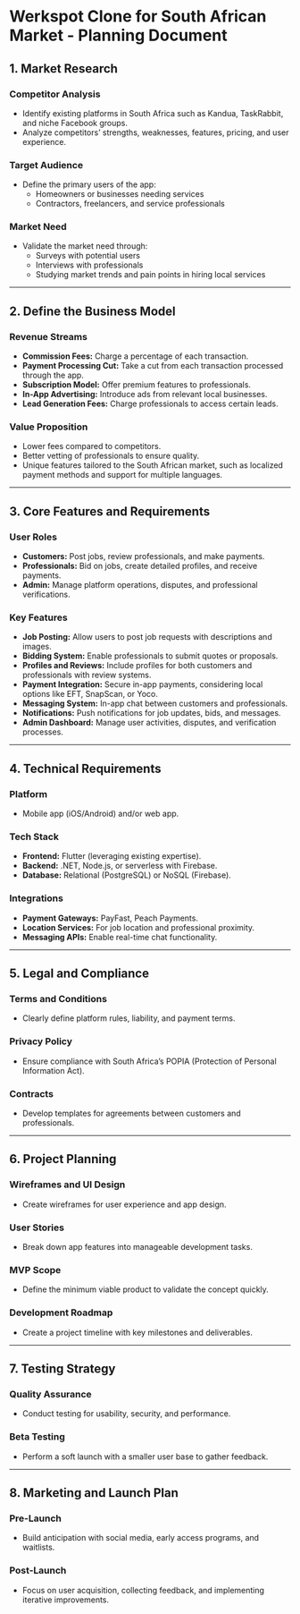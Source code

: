 # Werkspot Clone for South African Market - Planning Document

## 1. Market Research

### Competitor Analysis
- Identify existing platforms in South Africa such as Kandua, TaskRabbit, and niche Facebook groups.
- Analyze competitors’ strengths, weaknesses, features, pricing, and user experience.

### Target Audience
- Define the primary users of the app:
  - Homeowners or businesses needing services
  - Contractors, freelancers, and service professionals

### Market Need
- Validate the market need through:
  - Surveys with potential users
  - Interviews with professionals
  - Studying market trends and pain points in hiring local services

---

## 2. Define the Business Model

### Revenue Streams
- **Commission Fees:** Charge a percentage of each transaction.
- **Payment Processing Cut:** Take a cut from each transaction processed through the app.
- **Subscription Model:** Offer premium features to professionals.
- **In-App Advertising:** Introduce ads from relevant local businesses.
- **Lead Generation Fees:** Charge professionals to access certain leads.

### Value Proposition
- Lower fees compared to competitors.
- Better vetting of professionals to ensure quality.
- Unique features tailored to the South African market, such as localized payment methods and support for multiple languages.

---

## 3. Core Features and Requirements

### User Roles
- **Customers:** Post jobs, review professionals, and make payments.
- **Professionals:** Bid on jobs, create detailed profiles, and receive payments.
- **Admin:** Manage platform operations, disputes, and professional verifications.

### Key Features
- **Job Posting:** Allow users to post job requests with descriptions and images.
- **Bidding System:** Enable professionals to submit quotes or proposals.
- **Profiles and Reviews:** Include profiles for both customers and professionals with review systems.
- **Payment Integration:** Secure in-app payments, considering local options like EFT, SnapScan, or Yoco.
- **Messaging System:** In-app chat between customers and professionals.
- **Notifications:** Push notifications for job updates, bids, and messages.
- **Admin Dashboard:** Manage user activities, disputes, and verification processes.

---

## 4. Technical Requirements

### Platform
- Mobile app (iOS/Android) and/or web app.

### Tech Stack
- **Frontend:** Flutter (leveraging existing expertise).
- **Backend:** .NET, Node.js, or serverless with Firebase.
- **Database:** Relational (PostgreSQL) or NoSQL (Firebase).

### Integrations
- **Payment Gateways:** PayFast, Peach Payments.
- **Location Services:** For job location and professional proximity.
- **Messaging APIs:** Enable real-time chat functionality.

---

## 5. Legal and Compliance

### Terms and Conditions
- Clearly define platform rules, liability, and payment terms.

### Privacy Policy
- Ensure compliance with South Africa’s POPIA (Protection of Personal Information Act).

### Contracts
- Develop templates for agreements between customers and professionals.

---

## 6. Project Planning

### Wireframes and UI Design
- Create wireframes for user experience and app design.

### User Stories
- Break down app features into manageable development tasks.

### MVP Scope
- Define the minimum viable product to validate the concept quickly.

### Development Roadmap
- Create a project timeline with key milestones and deliverables.

---

## 7. Testing Strategy

### Quality Assurance
- Conduct testing for usability, security, and performance.

### Beta Testing
- Perform a soft launch with a smaller user base to gather feedback.

---

## 8. Marketing and Launch Plan

### Pre-Launch
- Build anticipation with social media, early access programs, and waitlists.

### Post-Launch
- Focus on user acquisition, collecting feedback, and implementing iterative improvements.

